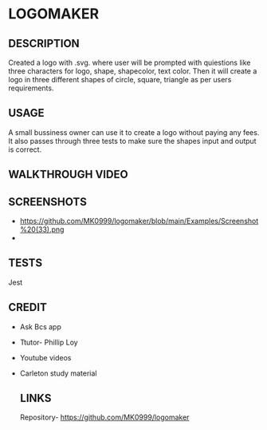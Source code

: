 
# LOGOMAKER

## DESCRIPTION
Created a logo with .svg. where user will be prompted with quiestions like three characters for logo, shape, shapecolor, text color. Then it will create a logo in three different shapes of circle, square, triangle as per users requirements.

## USAGE
A small bussiness owner can use it to create a logo without paying any fees. It also passes through three tests to make sure the shapes input and output is correct.

## WALKTHROUGH VIDEO

## SCREENSHOTS
- https://github.com/MK0999/logomaker/blob/main/Examples/Screenshot%20(33).png
- 

## TESTS
Jest

## CREDIT
- Ask Bcs app
- Ttutor- Phillip Loy
- Youtube videos
- Carleton study material

  ## LINKS
  Repository- https://github.com/MK0999/logomaker
